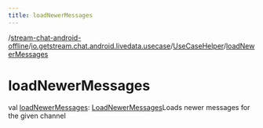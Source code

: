 ```yaml
---
title: loadNewerMessages
---
```

/[stream-chat-android-offline](../../index.md)/[io.getstream.chat.android.livedata.usecase](../index.md)/[UseCaseHelper](index.md)/[loadNewerMessages](loadNewerMessages.md)  
  
  
  
# loadNewerMessages  
val [loadNewerMessages](loadNewerMessages.md): [LoadNewerMessages](../LoadNewerMessages/index.md)Loads newer messages for the given channel
